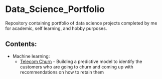 # Data_Science_Portfolio

Repository containing portfolio of data science projects completed by me for academic, self learning, and hobby purposes.

## Contents:
- Machine learning:
  - [Telecom Churn](https://github.com/Vishal1478/Data_Science_Portfolio/tree/master/Machine_Learning/Telecom_Churn) - Building a predictive model to identify the customers who are going to churn and coming up with recommendations on how to retain them

